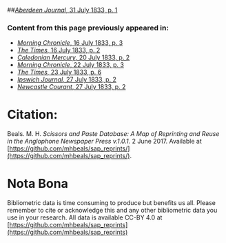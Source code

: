 ##[*Aberdeen Journal*, 31 July 1833, p. 1](https://mhbeals.github.io/sap_html/Aberdeen-Journal/Aberdeen-Journal-31-July-1833-p-1)

### Content from this page previously appeared in:
+ [*Morning Chronicle*, 16 July 1833, p. 3](https://mhbeals.github.io/sap_html/Morning-Chronicle/Morning-Chronicle-16-July-1833-p-3)
+ [*The Times*, 16 July 1833, p. 2](https://mhbeals.github.io/sap_html/The-Times/The-Times-16-July-1833-p-2)
+ [*Caledonian Mercury*, 20 July 1833, p. 2](https://mhbeals.github.io/sap_html/Caledonian-Mercury/Caledonian-Mercury-20-July-1833-p-2)
+ [*Morning Chronicle*, 22 July 1833, p. 3](https://mhbeals.github.io/sap_html/Morning-Chronicle/Morning-Chronicle-22-July-1833-p-3)
+ [*The Times*, 23 July 1833, p. 6](https://mhbeals.github.io/sap_html/The-Times/The-Times-23-July-1833-p-6)
+ [*Ipswich Journal*, 27 July 1833, p. 2](https://mhbeals.github.io/sap_html/Ipswich-Journal/Ipswich-Journal-27-July-1833-p-2)
+ [*Newcastle Courant*, 27 July 1833, p. 2](https://mhbeals.github.io/sap_html/Newcastle-Courant/Newcastle-Courant-27-July-1833-p-2)
                    
# Citation: 

Beals. M. H. *Scissors and Paste Database: A Map of Reprinting and Reuse in the Anglophone Newspaper Press v.1.0.1.* 2 June 2017. Available at [https://github.com/mhbeals/sap_reprints/](https://github.com/mhbeals/sap_reprints/). 
                    
# Nota Bona

Bibliometric data is time consuming to produce but benefits us all. Please remember to cite or acknowledge this and any other bibliometric data you use in your research. All data is available CC-BY 4.0 at [https://github.com/mhbeals/sap_reprints](https://github.com/mhbeals/sap_reprints)